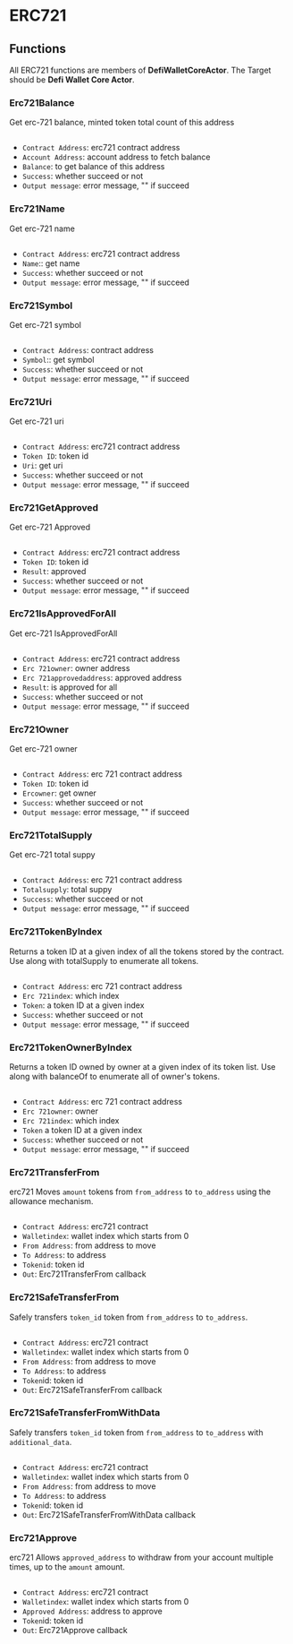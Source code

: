 # ERC721

## Functions

All ERC721 functions are members of **DefiWalletCoreActor**. The Target should be **Defi Wallet Core Actor**.

### Erc721Balance

Get erc-721 balance, minted token total count of this address

<figure><img src="../../../.gitbook/assets/image (24).png" alt=""><figcaption></figcaption></figure>

* `Contract Address`: erc721 contract address
* `Account Address`: account address to fetch balance
* `Balance`: to get balance of this address
* `Success`: whether succeed or not
* `Output message`: error message, "" if succeed



### Erc721Name

Get erc-721 name

<figure><img src="../../../.gitbook/assets/image (11) (1).png" alt=""><figcaption></figcaption></figure>

* `Contract Address`: erc721 contract address
* `Name`:: get name
* `Success`: whether succeed or not
* `Output message`: error message, "" if succeed

### Erc721Symbol

Get erc-721 symbol

<figure><img src="../../../.gitbook/assets/image (31).png" alt=""><figcaption></figcaption></figure>

* `Contract Address`: contract address
* `Symbol`:: get symbol
* `Success`: whether succeed or not
* `Output message`: error message, "" if succeed

### Erc721Uri

Get erc-721 uri

<figure><img src="../../../.gitbook/assets/image (13).png" alt=""><figcaption></figcaption></figure>

* `Contract Address`: erc721 contract address
* `Token ID`: token id
* `Uri`: get uri
* `Success`: whether succeed or not
* `Output message`: error message, "" if succeed

### Erc721GetApproved

Get erc-721 Approved

<figure><img src="../../../.gitbook/assets/image (3) (2).png" alt=""><figcaption></figcaption></figure>

* `Contract Address`: erc721 contract address
* `Token ID`: token id
* `Result`: approved
* `Success`: whether succeed or not
* `Output message`: error message, "" if succeed

### Erc721IsApprovedForAll

Get erc-721 IsApprovedForAll

<figure><img src="../../../.gitbook/assets/image (4).png" alt=""><figcaption></figcaption></figure>

* `Contract Address`: erc721 contract address
* `Erc 721owner`: owner address
* `Erc 721approvedaddress`: approved address
* `Result`: is approved for all
* `Success`: whether succeed or not
* `Output message`: error message, "" if succeed

### Erc721Owner

Get erc-721 owner

<figure><img src="../../../.gitbook/assets/image (9) (3).png" alt=""><figcaption></figcaption></figure>

* `Contract Address`: erc 721 contract address
* `Token ID`: token id
* `Ercowner`: get owner
* `Success`: whether succeed or not
* `Output message`: error message, "" if succeed

### Erc721TotalSupply

Get erc-721 total suppy

<figure><img src="../../../.gitbook/assets/image (17).png" alt=""><figcaption></figcaption></figure>

* `Contract Address`: erc 721 contract address
* `Totalsupply`: total suppy
* `Success`: whether succeed or not
* `Output message`: error message, "" if succeed

### Erc721TokenByIndex

Returns a token ID at a given index of all the tokens stored by the contract. Use along with totalSupply to enumerate all tokens.

<figure><img src="../../../.gitbook/assets/image (10) (3).png" alt=""><figcaption></figcaption></figure>

* `Contract Address`: erc 721 contract address
* `Erc 721index`: which index
* `Token`: a token ID at a given index
* `Success`: whether succeed or not
* `Output message`: error message, "" if succeed

### Erc721TokenOwnerByIndex

Returns a token ID owned by owner at a given index of its token list. Use along with balanceOf to enumerate all of owner's tokens.

<figure><img src="../../../.gitbook/assets/image (8).png" alt=""><figcaption></figcaption></figure>

* `Contract Address`: erc 721 contract address
* `Erc 721owner`: owner
* `Erc 721index`: which index
* `Token` a token ID at a given index
* `Success`: whether succeed or not
* `Output message`: error message, "" if succeed



### Erc721TransferFrom

erc721 Moves `amount` tokens from `from_address` to `to_address` using the allowance mechanism.

<figure><img src="../../../.gitbook/assets/image (1) (1).png" alt=""><figcaption></figcaption></figure>

* `Contract Address`: erc721 contract
* `Walletindex`: wallet index which starts from 0
* `From Address`: from address to move
* `To Address`: to address
* `Tokenid`: token id
* `Out`: Erc721TransferFrom callback

### Erc721SafeTransferFrom

Safely transfers `token_id` token from `from_address` to `to_address`.

<figure><img src="../../../.gitbook/assets/image (5) (3).png" alt=""><figcaption></figcaption></figure>

* `Contract Address`: erc721 contract
* `Walletindex`: wallet index which starts from 0
* `From Address`: from address to move
* `To Address`: to address
* `Token`id: token id
* `Out`: Erc721SafeTransferFrom callback

### Erc721SafeTransferFromWithData

Safely transfers `token_id` token from `from_address` to `to_address` with `additional_data`.

<figure><img src="../../../.gitbook/assets/image (15).png" alt=""><figcaption></figcaption></figure>

* `Contract Address`: erc721 contract
* `Walletindex`: wallet index which starts from 0
* `From Address`: from address to move
* `To Address`: to address
* `Token`id: token id
* `Out`: Erc721SafeTransferFromWithData callback

### Erc721Approve

erc721 Allows `approved_address` to withdraw from your account multiple times, up to the `amount` amount.

<figure><img src="../../../.gitbook/assets/image (2) (5).png" alt=""><figcaption></figcaption></figure>

* `Contract Address`: erc721 contract
* `Walletindex`: wallet index which starts from 0
* `Approved Address`: address to approve
* `Token`id: token id
* `Out`: Erc721Approve callback
